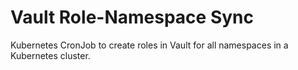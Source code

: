 # Vault Role-Namespace Sync

Kubernetes CronJob to create roles in Vault for all namespaces in a Kubernetes
cluster.
